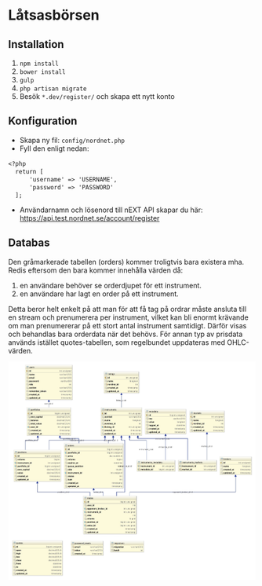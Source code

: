 # Låtsasbörsen

## Installation
1. `npm install`
2. `bower install`
3. `gulp`
4. `php artisan migrate`
5. Besök `*.dev/register/` och skapa ett nytt konto

## Konfiguration

- Skapa ny fil: `config/nordnet.php`
- Fyll den enligt nedan:
```
<?php
  return [
      'username' => 'USERNAME',
      'password' => 'PASSWORD'
  ];
```
- Användarnamn och lösenord till nEXT API skapar du här: https://api.test.nordnet.se/account/register

## Databas
Den gråmarkerade tabellen (orders) kommer troligtvis bara existera mha. Redis eftersom den bara kommer innehålla värden då:

1. en användare behöver se orderdjupet för ett instrument.
2. en användare har lagt en order på ett instrument.

Detta beror helt enkelt på att man för att få tag på ordrar måste ansluta till en stream och prenumerera per instrument, vilket kan bli enormt krävande om man prenumererar på ett stort antal instrument samtidigt. Därför visas och behandlas bara orderdata när det behövs. För annan typ av prisdata används istället quotes-tabellen, som regelbundet uppdateras med OHLC-värden. 

![database.png](https://raw.githubusercontent.com/fhqvst/cbs/master/database.jpg?token=AGsEww-IJrnltZG__fzT7qOnLj3vy8X0ks5V2PUNwA%3D%3D)
